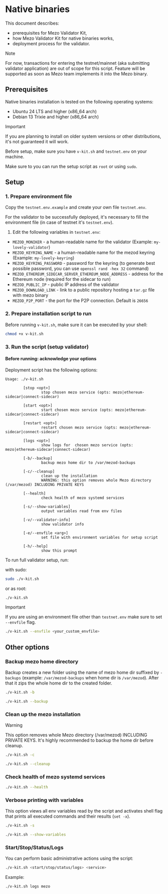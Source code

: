 # Native binaries

This document describes:

- prerequisites for Mezo Validator Kit,
- how Mezo Validator Kit for native binaries works,
- deployment process for the validator.

> [!NOTE]
> For now, transactions for entering the testnet/mainnet (aka submitting validator application)
> are out of scope for this script. Feature will be supported as soon as Mezo team implements
> it into the Mezo binary.

## Prerequisites

Native binaries installation is tested on the following operating systems:

- Ubuntu 24 LTS and higher (x86_64 arch)
- Debian 13 Trixie and higher (x86_64 arch)

> [!IMPORTANT]
> If you are planning to install on older system versions or other distributions,
> it's not guaranteed it will work.

Before setup, make sure you have `v-kit.sh` and `testnet.env` on your machine.

Make sure to you can run the setup script as `root` or using `sudo`.

## Setup

### 1. Prepare environment file

Copy the `testnet.env.example` and create your own file `testnet.env`.

For the validator to be successfully deployed, it's necessary to
fill the environment file (in case of testnet it's `testnet.env`).

1. Edit the following variables in `testnet.env`:

- `MEZOD_MONIKER` - a human-readable name for the validator
(Example: `my-lovely-validator`)
- `MEZOD_KEYRING_NAME` - a human-readable name for the mezod keyring
(Example: `my-lovely-keyring`)
- `MEZOD_KEYRING_PASSWORD` - password for the keyring
(to generate best possible password, you can use `openssl rand -hex 32` command)
- `MEZOD_ETHEREUM_SIDECAR_SERVER_ETHEREUM_NODE_ADDRESS` - address for the Ethereum node
(required for the sidecar to run)
- `MEZOD_PUBLIC_IP` - public IP address of the validator
- `MEZOD_DOWNLOAD_LINK` - link to a public repository hosting a `tar.gz` file with mezo binary
- `MEZOD_P2P_PORT` - the port for the P2P connection. Default is `26656`

### 2. Prepare installation script to run

Before running `v-kit.sh`, make sure it can be executed by your shell:

```bash
chmod +x v-kit.sh
```

### 3. Run the script (setup validator)

#### Before running: acknowledge your options

Deployment script has the following options:

```text
Usage: ./v-kit.sh

        [stop <opt>]
                stop chosen mezo service (opts: mezo|ethereum-sidecar|connect-sidecar)

        [start <opt>]
                start chosen mezo service (opts: mezo|ethereum-sidecar|connect-sidecar)

        [restart <opt>]
                restart chosen mezo service (opts: mezo|ethereum-sidecar|connect-sidecar)

        [logs <opt>]
                show logs for  chosen mezo service (opts: mezo|ethereum-sidecar|connect-sidecar)

        [-b/--backup]
                backup mezo home dir to /var/mezod-backups

        [-c/--cleanup]
                clean up the installation
                WARNING: this option removes whole Mezo directory (/var/mezod) INCLUDING PRIVATE KEYS

        [--health]
                check health of mezo systemd services

        [-s/--show-variables]
                output variables read from env files

        [-v/--validator-info]
                show validator info

        [-e/--envfile <arg>]
                set file with environment variables for setup script

        [-h/--help]
                show this prompt
```

To run full validator setup, run:

with sudo:

```bash
sudo ./v-kit.sh
```

or as root:

```bash
./v-kit.sh
```

> [!IMPORTANT]
> If you are using an environment file other than `testnet.env` make sure to set `--envfile` flag.
>
> ```bash
> ./v-kit.sh --envfile <your_custom_envfile>
> ```

## Other options

### Backup mezo home directory

Backup creates a new folder using the name of mezo home dir suffixed by `-backups`
(example: `/var/mezod-backups` when home dir is `/var/mezod`).
After that it zips the whole home dir to the created folder.

```bash
./v-kit.sh -b
```

```bash
./v-kit.sh --backup
```

### Clean up the mezo installation

> [!WARNING]
> This option removes whole Mezo directory (/var/mezod) INCLUDING PRIVATE KEYS.
> It's highly recommended to backup the home dir before cleanup.

```bash
./v-kit.sh -c
```

```bash
./v-kit.sh --cleanup
```

### Check health of mezo systemd services

```bash
./v-kit.sh --health
```

### Verbose printing with variables

This option views all env variables read by the script and activates shell flag that prints
all executed commands and their results (`set -x`).

```bash
./v-kit.sh -s
```

```bash
./v-kit.sh --show-variables
```

### Start/Stop/Status/Logs

You can perform basic administrative actions using the script:

```bash
./v-kit.sh <start/stop/status/logs> <service>
```

Example:

```bash
./v-kit.sh logs mezo
```
